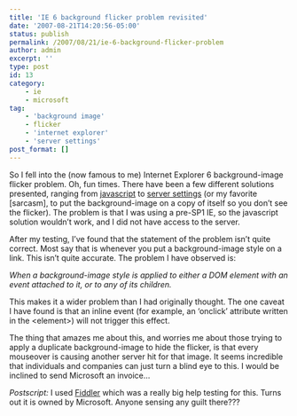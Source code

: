 ```yaml
---
title: 'IE 6 background flicker problem revisited'
date: '2007-08-21T14:20:56-05:00'
status: publish
permalink: /2007/08/21/ie-6-background-flicker-problem
author: admin
excerpt: ''
type: post
id: 13
category:
    - ie
    - microsoft
tag:
    - 'background image'
    - flicker
    - 'internet explorer'
    - 'server settings'
post_format: []
---
```

So I fell into the (now famous to me) Internet Explorer 6 background-image flicker problem. Oh, fun times. There have been a few different solutions presented, ranging from [javascript](http://evil.che.lu/2006/9/25/no-more-ie6-background-flicker) to [server settings](http://dean.edwards.name/my/flicker.html) (or my favorite \[sarcasm\], to put the background-image on a copy of itself so you don’t see the flicker). The problem is that I was using a pre-SP1 IE, so the javascript solution wouldn’t work, and I did not have access to the server.

After my testing, I’ve found that the statement of the problem isn’t quite correct. Most say that is whenever you put a background-image style on a link. This isn’t quite accurate. The problem I have observed is:

*When a background-image style is applied to either a DOM element with an event attached to it, or to any of its children.*

This makes it a wider problem than I had originally thought. The one caveat I have found is that an inline event (for example, an ‘onclick’ attribute written in the &lt;element>) will not trigger this effect.

The thing that amazes me about this, and worries me about those trying to apply a duplicate background-image to hide the flicker, is that every mouseover is causing another server hit for that image. It seems incredible that individuals and companies can just turn a blind eye to this. I would be inclined to send Microsoft an invoice…

*Postscript:* I used [Fiddler](http://www.fiddlertool.com/fiddler/) which was a really big help testing for this. Turns out it is owned by Microsoft. Anyone sensing any guilt there???